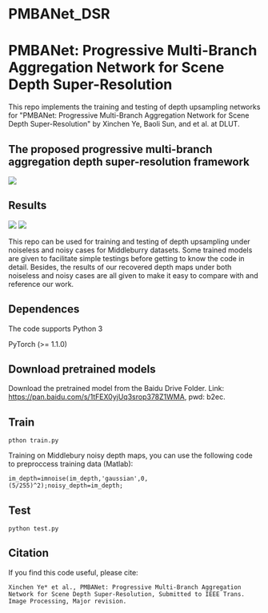 # PMBANet_DSR
# PMBANet: Progressive Multi-Branch Aggregation Network for Scene Depth Super-Resolution

This repo implements the training and testing of depth upsampling networks for "PMBANet: Progressive Multi-Branch Aggregation Network for Scene Depth Super-Resolution" by Xinchen Ye, Baoli Sun, and et al. at DLUT.

## The proposed progressive multi-branch aggregation depth super-resolution framework
![](https://github.com/Sunbaoli/PMBANet_DSR/blob/master/mainnet.png)

## Results
![](https://github.com/Sunbaoli/PMBANet_DSR/blob/master/result1.png)
![](https://github.com/Sunbaoli/PMBANet_DSR/blob/master/result2.png)


This repo can be used for training and testing of depth upsampling under noiseless and noisy cases for Middleburry  datasets. Some trained models are given to facilitate simple testings before getting to know the code in detail. Besides,  the results of our recovered depth maps under both noiseless and noisy cases are all given to make it  easy to compare with and reference our work.

## Dependences

The code supports Python 3

PyTorch (>= 1.1.0)

## Download pretrained models

Download the pretrained model from the Baidu Drive Folder. Link: https://pan.baidu.com/s/1tFEX0yjUq3srop378Z1WMA, pwd: b2ec.
## Train
` pthon train.py `

Training on Middlebury noisy depth maps, you can use the following code to preproccess training data (Matlab):

` im_depth=imnoise(im_depth,'gaussian',0,(5/255)^2);noisy_depth=im_depth; `

## Test
` python test.py `

## Citation 
If you find this code useful, please cite:

` Xinchen Ye* et al., PMBANet: Progressive Multi-Branch Aggregation Network for Scene Depth Super-Resolution, Submitted to IEEE Trans. Image Processing, Major revision. `


